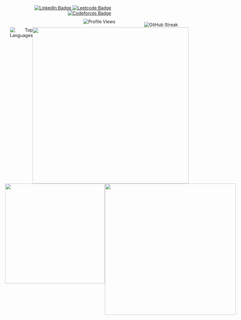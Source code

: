 

<div align="right" style="position: relative; text-align: center;">
        <!-- Profile view badge -->
        <span style="position: absolute; top: 100%; left: 50%; transform: translateX(-50%); margin-top: 10px;">
                <img src="https://komarev.com/ghpvc/?username=million-t&style=flat-square&color=blue" alt="Profile Views"/>
        </span>
        <!-- Social badges -->
        <div id="badges" align="right" style="width: 290px;">
            <a href="https://www.linkedin.com/in/million-tolessa/">
                <img src="https://img.shields.io/badge/LinkedIn-blue?style=for-the-badge&logo=linkedin&logoColor=white" alt="LinkedIn Badge"/>
            </a>
            <a href="https://leetcode.com/Million_/">
                <img src="https://img.shields.io/badge/Leetcode-black?style=for-the-badge&logo=leetcode&logoColor=yellow" alt="Leetcode Badge" />
            </a>
            <a href="https://codeforces.com/profile/sterlin">
                <img src="https://img.shields.io/badge/Codeforces-white?style=for-the-badge&logo=codeforces&logoColor=blue" alt="Codeforces Badge"/>
            </a>
        </div>
</div>
<div align="right" style="margin-top: 20px;" >
    <img src="http://github-readme-streak-stats.herokuapp.com?user=million-t&theme=dracula"  alt="GitHub Streak" />
</div>

<div align="right" style="display: flex; justify-content: center;">
    <!-- Left image -->
    <img src="https://github-readme-stats.vercel.app/api/top-langs/?username=million-t&layout=compact&theme=dracula&card-width=120"  alt="Top Languages" />
    <!-- Right content with black background -->
    <img src="https://github-readme-activity-graph.vercel.app/graph?username=million-t&theme=tokyo-night" width="500"/>
    
</div>

  
<div align="right" style="display: flex; justify-content: center; gap: 0px; width: 640;">
  <img src="https://leetcode.card.workers.dev/Million_?theme=auto&extension=activity"   height="320"/>
  <img src="https://codeforces-readme-stats.vercel.app/api/card?username=sterlin&theme=github_dark&disable_animations=false&show_icons=true&force_username=false" width="420"/>
</div>


